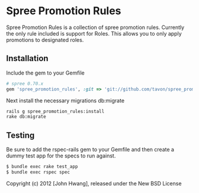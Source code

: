 Spree Promotion Rules
=====================

Spree Promotion Rules is a collection of spree promotion rules.  Currently the only rule included is support for Roles.  This allows you to only apply promotions to designated roles.

Installation
------------

Include the gem to your Gemfile

```ruby
# spree 0.70.x
gem 'spree_promotion_rules', :git => 'git://github.com/tavon/spree_promotion_rules', :branch => '0-70-stable'
```

Next install the necessary migrations db:migrate

```bash
rails g spree_promotion_rules:install
rake db:migrate
```

Testing
-------

Be sure to add the rspec-rails gem to your Gemfile and then create a dummy test app for the specs to run against.

```bash
$ bundle exec rake test_app
$ bundle exec rspec spec
```

Copyright (c) 2012 [John Hwang], released under the New BSD License
